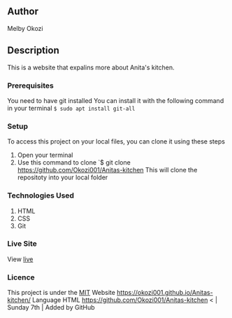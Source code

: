 ## Author
Melby Okozi
## Description
This is a website that expalins more about Anita's kitchen.      
### Prerequisites
You need to have git installed
You can install it with the following command in your terminal
`$ sudo apt install git-all`
### Setup
To access this project on your local files, you can clone it using these steps
1. Open your terminal
1. Use this command to clone `$ git clone https://github.com/Okozi001/Anitas-kitchen
This will clone the repositoty into your local folder
### Technologies Used
1. HTML
1. CSS
1. Git
### Live Site
View [live](https://okozi001.github.io/Anitas-kitchen/)
### Licence
This project is under the  [MIT](LICENSE)
Website
  https://okozi001.github.io/Anitas-kitchen/
Language
HTML
 https://github.com/Okozi001/Anitas-kitchen
<  | Sunday 7th | Added by GitHub 

